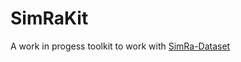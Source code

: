 # SimRaKit

A work in progess toolkit to work with [SimRa-Dataset](https://github.com/simra-project/dataset)
